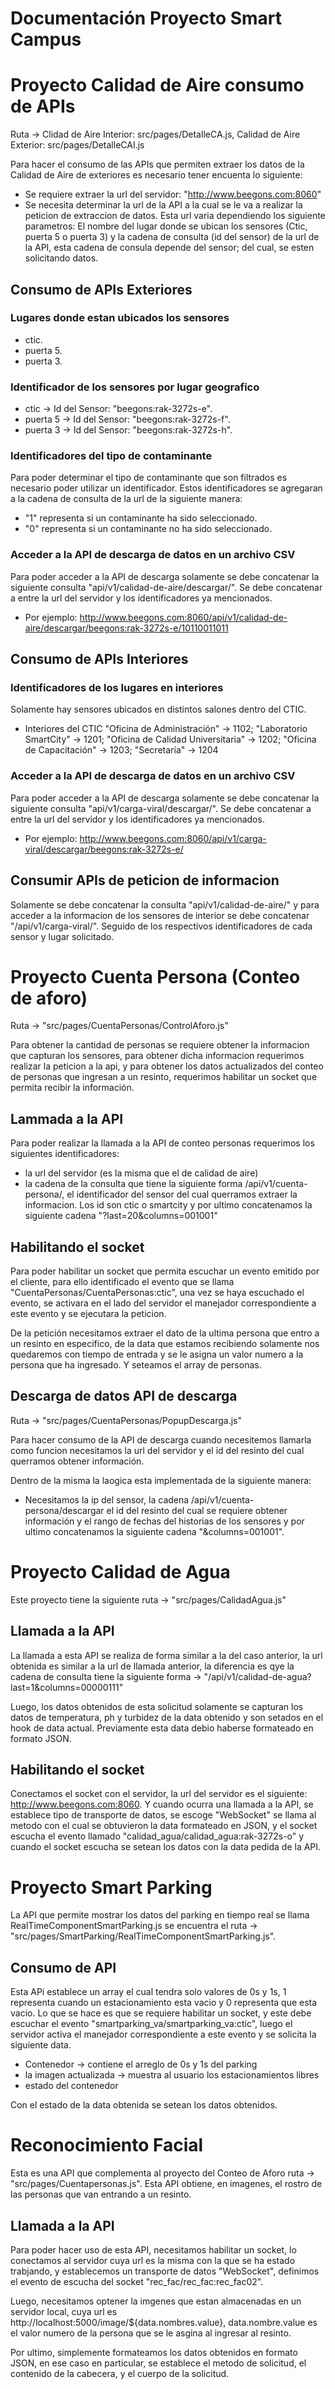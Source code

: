 # Documentación Proyecto Smart Campus

# Proyecto Calidad de Aire consumo de APIs

Ruta -> Clidad de Aire Interior: src/pages/DetalleCA.js, Calidad de Aire Exterior: src/pages/DetalleCAI.js

Para hacer el consumo de las APIs que permiten extraer los datos de la Calidad de Aire de exteriores es necesario tener encuenta lo siguiente:
- Se requiere extraer la url del servidor: "http://www.beegons.com:8060"
- Se necesita determinar la url de la API a la cual se le va a realizar la peticion de extraccion de datos. 
    Esta url varia dependiendo los siguiente parametros: El nombre del lugar donde se ubican los sensores (Ctic, puerta 5 o puerta 3) y la cadena de consulta (id del sensor) de la url de la API, esta cadena de consula depende del sensor; del cual, se esten solicitando datos.

## Consumo de APIs Exteriores
### Lugares donde estan ubicados los sensores
- ctic.
- puerta 5.
- puerta 3.

### Identificador de los sensores por lugar geografico
- ctic -> Id del Sensor: "beegons:rak-3272s-e".
- puerta 5 -> Id del Sensor: "beegons:rak-3272s-f".
- puerta 3 -> Id del Sensor: "beegons:rak-3272s-h".

### Identificadores del tipo de contaminante
Para poder determinar el tipo de contaminante que son filtrados es necesario poder utilizar un identificador.
Estos identificadores se agregaran a la cadena de consulta de la url de la siguiente manera:
- "1" representa si un contaminante ha sido seleccionado.
- "0" representa si un contaminante no ha sido seleccionado.

### Acceder a la API de descarga de datos en un archivo CSV
Para poder acceder a la API de descarga solamente se debe concatenar la siguiente consulta "api/v1/calidad-de-aire/descargar/".
Se debe concatenar a entre la url del servidor y los identificadores ya mencionados.
- Por ejemplo: http://www.beegons.com:8060/api/v1/calidad-de-aire/descargar/beegons:rak-3272s-e/10110011011

## Consumo de APIs Interiores
### Identificadores de los lugares en interiores
Solamente hay sensores ubicados en distintos salones dentro del CTIC.

- Interiores del CTIC
"Oficina de Administración" -> 1102;
"Laboratorio SmartCity" -> 1201;
"Oficina de Calidad Universitaria" -> 1202;
"Oficina de Capacitación" -> 1203;
"Secretaría" -> 1204

### Acceder a la API de descarga de datos en un archivo CSV
Para poder acceder a la API de descarga solamente se debe concatenar la siguiente consulta "api/v1/carga-viral/descargar/".
Se debe concatenar a entre la url del servidor y los identificadores ya mencionados.
- Por ejemplo: http://www.beegons.com:8060/api/v1/carga-viral/descargar/beegons:rak-3272s-e/


## Consumir APIs de peticion de informacion
Solamente se debe concatenar la consulta "api/v1/calidad-de-aire/" y para acceder a la informacion de los sensores de interior se debe concatenar "/api/v1/carga-viral/". Seguido de los respectivos identificadores de cada sensor y lugar solicitado.

# Proyecto Cuenta Persona (Conteo de aforo)
Ruta -> "src/pages/CuentaPersonas/ControlAforo.js"

Para obtener la cantidad de personas se requiere obtener la informacion que capturan los sensores, para obtener dicha informacion requerimos realizar la peticion a la api, y para obtener los datos actualizados del conteo de personas que ingresan a un resinto, requerimos habilitar un socket que permita recibir la información.

## Lammada a la API
Para poder realizar la llamada a la API de conteo personas requerimos los siguientes identificadores:
- la url del servidor (es la misma que el de calidad de aire)
- la cadena de la consulta que tiene la siguiente forma /api/v1/cuenta-persona/, el identificador del sensor del cual querramos extraer la informacion. Los id son ctic o smartcity y por ultimo concatenamos la siguiente cadena "?last=20&columns=001001"

## Habilitando el socket
Para poder habilitar un socket que permita escuchar un evento emitido por el cliente, para ello identificado el evento que se llama "CuentaPersonas/CuentaPersonas:ctic", una vez se haya escuchado el evento, se activara en el lado del servidor el manejador correspondiente a este evento y se ejecutara la peticion.

De la petición necesitamos extraer el dato de la ultima persona que entro a un resinto en especifico, de la data que estamos recibiendo solamente nos quedaremos con tiempo de entrada y se le asigna un valor numero a la persona que ha ingresado. Y seteamos el array de personas.

## Descarga de datos API de descarga  
Ruta -> "src/pages/CuentaPersonas/PopupDescarga.js"

Para hacer consumo de la API de descarga cuando necesitemos llamarla como funcion necesitamos la url del servidor y el id del resinto del cual querramos obtener información.

Dentro de la misma la laogica esta implementada de la siguiente manera:
- Necesitamos la ip del sensor, la cadena /api/v1/cuenta-persona/descargar el id del resinto del cual se requiere obtener información y el rango de fechas del historias de los sensores y por ultimo concatenamos la siguiente cadena "&columns=001001".

# Proyecto Calidad de Agua
Este proyecto tiene la siguiente ruta -> "src/pages/CalidadAgua.js"

## Llamada a la API
La llamada a esta API se realiza de forma similar a la del caso anterior, la url obtenida es similar a la url de llamada anterior, la diferencia es qye la cadena de consulta tiene la siguiente forma -> "/api/v1/calidad-de-agua?last=1&columns=00000111"

Luego, los datos obtenidos de esta solicitud solamente se capturan los datos de temperatura, ph y turbidez de la data obtenido y son setados en el hook de data actual. Previamente esta data debio haberse formateado en formato JSON.

## Habilitando el socket
Conectamos el socket con el servidor, la url del servidor es el siguiente: http://www.beegons.com:8060.
Y cuando ocurra una llamada a la API, se establece tipo de transporte de datos, se escoge "WebSocket" se llama al metodo con el cual se obtuvieron la data formateado en JSON, y el socket escucha el evento llamado "calidad_agua/calidad_agua:rak-3272s-o" y cuando el socket escucha se setean los datos con la data pedida de la API.

# Proyecto Smart Parking
La API que permite mostrar los datos del parking en tiempo real se llama RealTimeComponentSmartParking.js se encuentra el ruta -> "src/pages/SmartParking/RealTimeComponentSmartParking.js". 
## Consumo de API
Esta APi establece un array el cual tendra solo valores de 0s y 1s, 1 representa cuando un estacionamiento esta vacio y 0 representa que esta vacio. Lo que se hace es que se requiere habilitar un socket, y este debe escuchar el evento "smartparking_va/smartparking_va:ctic", luego el servidor activa el manejador correspondiente a este evento y se solicita la siguiente data.
- Contenedor -> contiene el arreglo de 0s y 1s del parking
- la imagen actualizada -> muestra al usuario los estacionamientos libres
- estado del contenedor 

Con el estado de la data obtenida se setean los datos obtenidos.

# Reconocimiento Facial
Esta es una API que complementa al proyecto del Conteo de Aforo ruta -> "src/pages/Cuentapersonas.js". Esta API obtiene, en imagenes, el rostro de las personas que van entrando a un resinto.

## Llamada a la API
Para poder hacer uso de esta API, necesitamos habilitar un socket, lo conectamos al servidor cuya url es la misma con la que se ha estado trabjando, y establecemos un transporte de datos "WebSocket", definimos el evento de escucha del socket "rec_fac/rec_fac:rec_fac02".

Luego, necesitamos optener la imgenes que estan almacenadas en un servidor local, cuya url es http://localhost:5000/image/${data.nombres.value}, data.nombre.value es el valor numero de la persona que se le asgina al ingresar al resinto.

Por ultimo, simplemente formateamos los datos obtenidos en formato JSON, en ese caso en particular, se establece el metodo de solicitud, el contenido de la cabecera, y el cuerpo de la solicitud.










